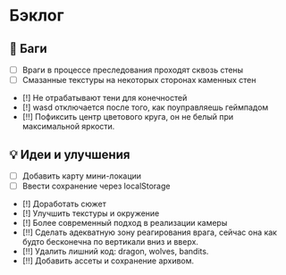 # Бэклог

## 🐞 Баги
- [ ] Враги в процессе преследования проходят сквозь стены
- [ ] Смазанные текстуры на некоторых сторонах каменных стен
- [!] Не отрабатывают тени для конечностей
- [!] wasd отключается после того, как поуправляешь геймпадом
- [!!] Пофиксить центр цветового круга, он не белый при максимальной яркости.

## 💡 Идеи и улучшения
- [ ] Добавить карту мини-локации
- [ ] Ввести сохранение через localStorage
- [!] Доработать сюжет
- [!] Улучшить текстуры и окружение
- [!] Более современный подход в реализации камеры
- [!!] Сделать адекватную зону реагирования врага, сейчас она как будто бесконечна по вертикали вниз и вверх.
- [!!] Удалить лишний код: dragon, wolves, bandits.
- [!!] Добавить ассеты и сохранение архивом.